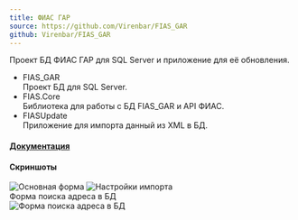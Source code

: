 ```yaml
---
title: ФИАС ГАР
source: https://github.com/Virenbar/FIAS_GAR
github: Virenbar/FIAS_GAR
---
```


Проект БД ФИАС ГАР для SQL Server и приложение для её обновления.

* FIAS_GAR  
Проект БД для SQL Server.  
* FIAS.Core  
Библиотека для работы с БД FIAS_GAR и API ФИАС.
* FIASUpdate  
Приложение для импорта данный из XML в БД.

#### [Документация](https://virenbar.ru/FIAS_GAR/)

#### Скриншоты

![Основная форма](/images/fias-gar/import.png)
![Настройки импорта](/images/fias-gar/settings.png)  
Форма поиска адреса в БД  
![Форма поиска адреса в БД](/images/fias-gar/search.png)
